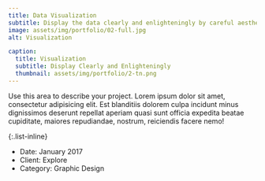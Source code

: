 ```yaml
---
title: Data Visualization
subtitle: Display the data clearly and enlighteningly by careful aesthetic design. 
image: assets/img/portfolio/02-full.jpg
alt: Visualization

caption:
  title: Visualization
  subtitle: Display Clearly and Enlighteningly
  thumbnail: assets/img/portfolio/2-tn.png
---
```

Use this area to describe your project. Lorem ipsum dolor sit amet, consectetur adipisicing elit. Est blanditiis dolorem culpa incidunt minus dignissimos deserunt repellat aperiam quasi sunt officia expedita beatae cupiditate, maiores repudiandae, nostrum, reiciendis facere nemo!

{:.list-inline}
- Date: January 2017
- Client: Explore
- Category: Graphic Design


